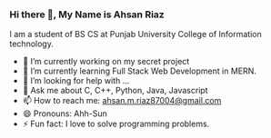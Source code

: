 ### Hi there 👋, My Name is Ahsan Riaz
I am a student of BS CS at Punjab University College of Information technology.
- 🔭 I’m currently working on my secret project
- 🌱 I’m currently learning Full Stack Web Development in MERN.
- 🤔 I’m looking for help with ...
- 💬 Ask me about C, C++, Python, Java, Javascript 
- 📫 How to reach me: ahsan.m.riaz87004@gmail.com
- 😄 Pronouns: Ahh-Sun
- ⚡ Fun fact: I love to solve programming problems.
